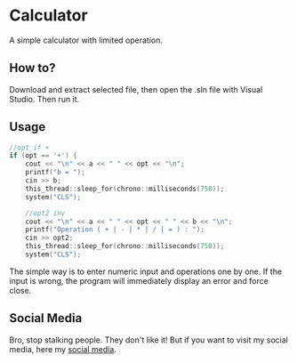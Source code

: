 # Calculator

A simple calculator with limited operation.

## How to?

Download and extract selected file, then open the .sln file with Visual Studio. Then run it.

## Usage

```c
//opt if +
if (opt == '+') {
	cout << "\n" << a << " " << opt << "\n";
	printf("b = ");
	cin >> b;
	this_thread::sleep_for(chrono::milliseconds(750));
	system("CLS");

	//opt2 inv
	cout << "\n" << a << " " << opt << " " << b << "\n";
	printf("Operation ( + | - | * | / | = ) : ");
	cin >> opt2;
	this_thread::sleep_for(chrono::milliseconds(750));
	system("CLS");
```
The simple way is to enter numeric input and operations one by one. If the input is wrong, the program will immediately display an error and force close.

## Social Media

Bro, stop stalking people. They don't like it! But if you want to visit my social media, here my [social media](https://bit.ly/3lKHhZT).
